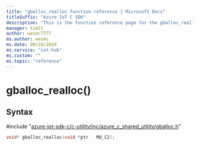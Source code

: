 ```yaml
---                             
title: "gballoc_realloc function reference | Microsoft Docs" 
titleSuffix: "Azure IoT C SDK"            
description: "This is the function reference page for the gballoc_realloc() function in the Azure IoT C SDK. This SDK is used with Azure IoT Hub and Azure IoT Hub Device Provisioning Service"            
manager: timlt                 
author: wesmc7777              
ms.author: wesmc               
ms.date: 09/24/2020                    
ms.service: "iot-hub"             
ms.custom: ""                
ms.topic: "reference"        
---                            
```


# gballoc_realloc()

## Syntax

\#include "[azure-iot-sdk-c/c-utility/inc/azure_c_shared_utility/gballoc.h](../gballoc-h.md)"  
```C
void* gballoc_realloc(void *ptr   MU_C2);
```

